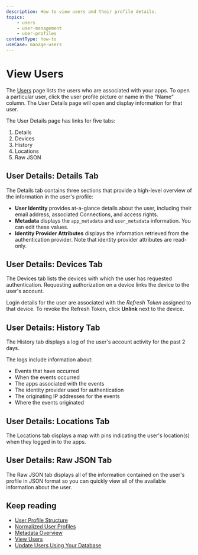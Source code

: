 ```yaml
---
description: How to view users and their profile details.
topics:
    - users
    - user-management
    - user-profiles
contentType: how-to
useCase: manage-users
---
```

# View Users

The [Users](${manage_url}/#/users) page lists the users who are associated with your apps. To open a particular user, click the user profile picture or name in the "Name" column. The User Details page will open and display information for that user.

The User Details page has links for five tabs:

1. Details
2. Devices
3. History
4. Locations
5. Raw JSON

## User Details: Details Tab

The Details tab contains three sections that provide a high-level overview of the information in the user's profile:

* **User Identity** provides at-a-glance details about the user, including their email address, associated Connections, and access rights.
* **Metadata** displays the `app_metadata` and `user_metadata` information. You can edit these values.
* **Identity Provider Attributes** displays the information retrieved from the authentication provider. Note that identity provider attributes are read-only.

## User Details: Devices Tab

The Devices tab lists the devices with which the user has requested authentication. Requesting authorization on a device links the device to the user's account.

Login details for the user are associated with the <dfn data-key="refresh-token">Refresh Token</dfn> assigned to that device. To revoke the Refresh Token, click **Unlink** next to the device.

## User Details: History Tab

The History tab displays a log of the user's account activity for the past 2 days.

The logs include information about:

* Events that have occurred
* When the events occurred
* The apps associated with the events
* The identity provider used for authentication
* The originating IP addresses for the events
* Where the events originated

## User Details: Locations Tab

The Locations tab displays a map with pins indicating the user's location(s) when they logged in to the apps.

## User Details: Raw JSON Tab

The Raw JSON tab displays all of the information contained on the user's profile in JSON format so you can quickly view all of the available information about the user.

## Keep reading

* [User Profile Structure](/users/references/user-profile-structure)
* [Normalized User Profiles](/users/normalized)
* [Metadata Overview](/users/concepts/overview-user-metadata)
* [View Users](/users/guides/view-users)
* [Update Users Using Your Database](/users/guides/update-user-profiles-using-your-database)
